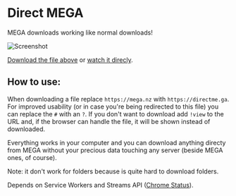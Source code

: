 # Direct MEGA
MEGA downloads working like normal downloads!

![Screenshot](https://i.imgur.com/750OurF.png)

[Download the file above](https://directme.ga/?!MAsFwa4b!d8o1uz6SffMAATSQmERLIYITkyc-eTbKQ6xqI3IQSms) or [watch it direcly](https://directme.ga/?!MAsFwa4b!d8o1uz6SffMAATSQmERLIYITkyc-eTbKQ6xqI3IQSms!view).

## How to use:

When downloading a file replace `https://mega.nz` with `https://directme.ga`. For
improved usability (or in case you're being redirected to this file) you can
replace the `#` with an `?`. If you don't want to download add `!view` to the URL
and, if the browser can handle the file, it will be shown instead of downloaded.

Everything works in your computer and you can download anything directy from MEGA
without your precious data touching any server (beside MEGA ones, of course).

Note: it don't work for folders because is quite hard to download folders.

Depends on Service Workers and Streams API ([Chrome Status](https://www.chromestatus.com/feature/4531143755956224)).
